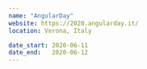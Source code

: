 ```yaml
---
name: "AngularDay"
website: https://2020.angularday.it/
location: Verona, Italy

date_start: 2020-06-11
date_end:   2020-06-12
---
```

